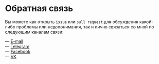# Обратная связь

Вы можете как открыть `issue` или `pull request` для обсуждения какой-либо проблемы или недопонимания,
так и лично связаться со мной по следующим каналам связи:

— [E-mail](mailto:ya@Tamik.ru)  
— [Telegram](https://t.me/Tamik)  
— [Facebook](https://fb.com/tamik.lokyaev)  
— [VK](https://vk.com/yatamik)  
